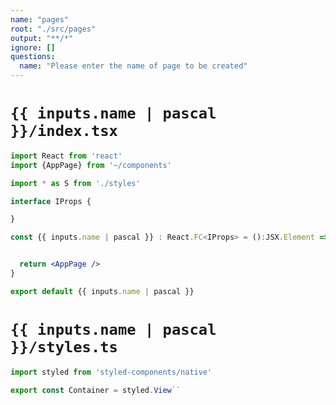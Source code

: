```yaml
---
name: "pages"
root: "./src/pages"
output: "**/*"
ignore: []
questions:
  name: "Please enter the name of page to be created"
---
```


# `{{ inputs.name | pascal }}/index.tsx`

```jsx
import React from 'react'
import {AppPage} from '~/components'

import * as S from './styles'

interface IProps {

}

const {{ inputs.name | pascal }} : React.FC<IProps> = ():JSX.Element => {


  return <AppPage />
}

export default {{ inputs.name | pascal }}

```

# `{{ inputs.name | pascal }}/styles.ts`

```jsx
import styled from 'styled-components/native'

export const Container = styled.View``

```
